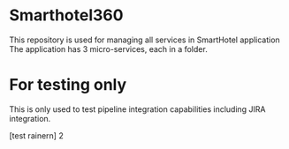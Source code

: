 # Smarthotel360
This repository is used for managing all services in SmartHotel application
The application has 3 micro-services, each in a folder.
# For testing only
This is only used to test pipeline integration capabilities including JIRA integration.

[test rainern] 2
